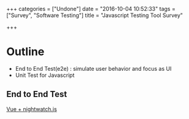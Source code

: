 +++
categories = ["Undone"]
date = "2016-10-04 10:52:33"
tags = ["Survey", "Software Testing"]
title = "Javascript Testing Tool Survey"

+++

# Outline

- End to End Test(e2e) : simulate user behavior and focus as UI
- Unit Test for Javascript


## End to End Test

[Vue + nightwatch.js](https://docs.google.com/presentation/d/1SvvKfWvAgQRpyOwN1yke38BTyIfJMjD-SthwiQs6Zzw/edit#slide=id.g161017fba8_2_12)